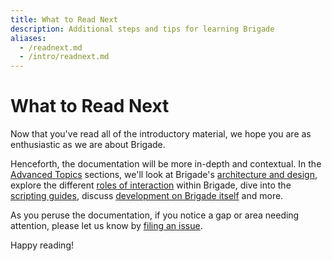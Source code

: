 ```yaml
---
title: What to Read Next
description: Additional steps and tips for learning Brigade
aliases:
  - /readnext.md
  - /intro/readnext.md
---
```


# What to Read Next

Now that you've read all of the introductory material, we hope you are as enthusiastic as we are about Brigade.

Henceforth, the documentation will be more in-depth and contextual.  In the [Advanced Topics] sections, we'll
look at Brigade's [architecture and design], explore the different [roles of interaction] within Brigade,
dive into the [scripting guides], discuss [development on Brigade itself] and more.

As you peruse the documentation, if you notice a gap or area needing attention, please let us know by [filing an issue].

Happy reading!

[Advanced Topics]: ../topics/index.md
[architecture and design]: ../topics/design.md
[roles of interaction]: ../topics/roles.md
[scripting guides]: ../topics/scripting/index.md
[development on Brigade itself]: ../topics/developers.md
[filing an issue]: https://github.com/brigadecore/brigade/issues/new


